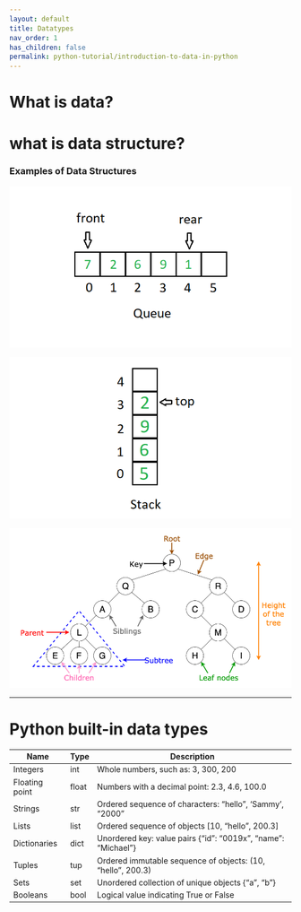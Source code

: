 ```yaml
---
layout: default
title: Datatypes
nav_order: 1
has_children: false
permalink: python-tutorial/introduction-to-data-in-python
---
```



# What is data?
# what is data structure?
### Examples of Data Structures
![queue](https://raw.githubusercontent.com/iachieve/python-tutorial/gh-pages/docs/002-Immutable%20Datatypes/images/queue.png)    

![stack](https://raw.githubusercontent.com/iachieve/python-tutorial/gh-pages/docs/002-Immutable%20Datatypes/images/stack.png)   
  
![tree](https://raw.githubusercontent.com/iachieve/python-tutorial/gh-pages/docs/002-Immutable%20Datatypes/images/tree.png)    

---
# Python built-in data types

| Name            | Type   | Description                                                    |
|-----------------|--------|----------------------------------------------------------------|
| Integers        | int    | Whole numbers, such as: 3, 300, 200                            |
| Floating point  | float  | Numbers with a decimal point: 2.3, 4.6, 100.0                  |
| Strings         | str    | Ordered sequence of characters: “hello”, ‘Sammy’, “2000”       |
| Lists           | list   | Ordered sequence of objects [10, “hello”, 200.3]               |
| Dictionaries    | dict   | Unordered key: value pairs {“id”: “0019x”, “name”: “Michael”}  |
| Tuples          | tup    | Ordered immutable sequence of objects: (10, “hello”, 200.3)    |
| Sets            | set    | Unordered collection of unique objects {“a”, “b”}              |
| Booleans        | bool   | Logical value indicating True or False                         |
